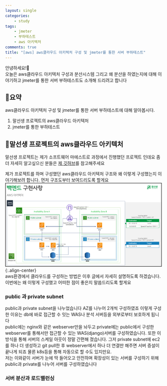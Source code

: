 ```yaml
---
layout: single
categories:
    - study
tags:
    - jmeter
    - 부하테스트
    - aws 아키텍처
comments: true
title: "[aws] aws클라우드 아키텍처 구성 및 jmeter를 통한 서버 부하테스트"
---
```


안녕하세요!👋<br>
오늘은 aws클라우드 아키텍처 구성과 분산시스템 그리고 왜 분산을 하였는지에 대해 이야기하고 jmeter를 통한 서버 부하테스트도 소개해 드리려고 합니다<br>


## 🙏요약
aws클라우드 아키텍처 구성 및 jmeter를 통한 서버 부하테스트에 대해 알아봅시다.

1. 말선생 프로젝트의 aws클라우드 아키텍처
2. jmeter를 통한 부하테스트

## 📝말선생 프로젝트의 aws클라우드 아키텍처
말선생 프로젝트는 제가 소프트웨어 마에스트로 과정에서 진행했던 프로젝트 인데요 좀더 자세히 알고싶으신 분들은 [제 깃허브](https://github.com/stg0123/SOMA_MainServer)를 참고해주세요<br>

제가 프로젝트를 하며 구성했던 aws클라우드 아키텍처 구조와 왜 이렇게 구성했는지 이야기해보려 합니다. 먼저 구조도부터 보여드리도록 할게요<br>
![image](/assets/images/1122_52/aws_archtecture.png){:.align-center}  <br>
aws환경에서 클라우드를 구성하는 방법은 이후 글에서 자세히 설명하도록 하겠습니다. 이번에는 왜 이렇게 구성했고 어떠한 점이 좋은지 말씀드리도록 할게요<br>

### public 과 private subnet
public과 private subnet을 나누었습니다 AZ를 나누어 2개씩 구성하였죠 이렇게 구성한 이유는 db에 바로 접근할 수 잇는 WAS나 분석 서버등을 외부로부터 보호하게 됩니다<br>
public에는 nginx와 같은 webserver만을 놔두고 private에는 public에서 구성한 webserver를 통해서만 접근할 수 있는 WAS(django)서버를 구성하였습니다. 또한 이 방식을 통해 서버의 스케일 아웃이 정말 간편해 졌습니다. 그저 private subnet에 ec2를 하나 더 생성하고 git pull한 후 webserver에서 하나 더 연결만 해주면 서버 증설이 끝나게 되죠 물론 k8s등을 통해 자동으로 할 수도 있지만요.<br>
저는 이와같이 서버가 눈에 딱 들어오고 안전하며 확장성이 있는 서버를 구성하기 위해 public과 private를 나누어 서버를 구성하였습니다<br>

### 서버 분산과 로드밸런싱

